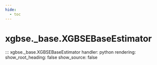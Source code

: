```yaml
---
hide:
  - toc
---
```


# xgbse._base.XGBSEBaseEstimator
::: xgbse._base.XGBSEBaseEstimator
    handler: python
    rendering:
      show_root_heading: false
      show_source: false

